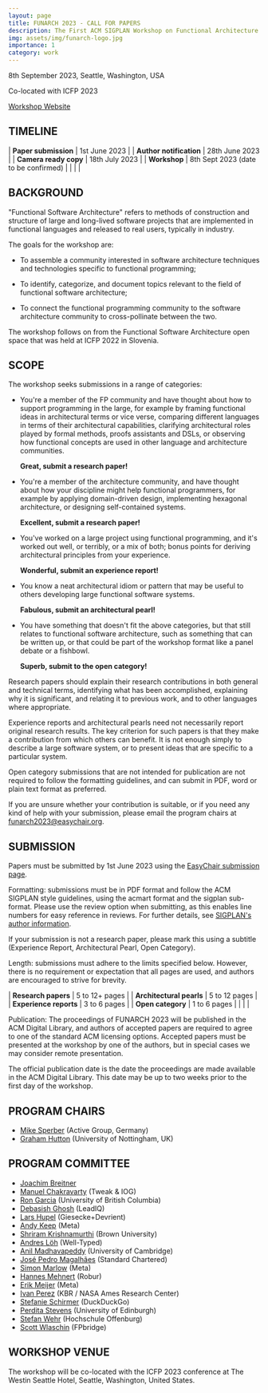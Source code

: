 ```yaml
---
layout: page
title: FUNARCH 2023 - CALL FOR PAPERS
description: The First ACM SIGPLAN Workshop on Functional Architecture - FP in the Large
img: assets/img/funarch-logo.jpg
importance: 1
category: work
---
```


8th September 2023, Seattle, Washington, USA

Co-located with ICFP 2023

[Workshop Website](https://www.functional-architecture.org/events/funarch-2023/)

## TIMELINE

| **Paper submission**    | 1st June 2023 |
| **Author notification** | 28th June 2023 |
| **Camera ready copy**   | 18th July 2023 |
| **Workshop**            | 8th Sept 2023 (date to be confirmed) |
|                         | |

## BACKGROUND

"Functional Software Architecture" refers to methods of construction
and structure of large and long-lived software projects that are
implemented in functional languages and released to real users,
typically in industry.

The goals for the workshop are:

- To assemble a community interested in software architecture
  techniques and technologies specific to functional programming;

- To identify, categorize, and document topics relevant to
  the field of functional software architecture;

- To connect the functional programming community to the software
  architecture community to cross-pollinate between the two.

The workshop follows on from the Functional Software Architecture
open space that was held at ICFP 2022 in Slovenia.

## SCOPE

The workshop seeks submissions in a range of categories:

- You're a member of the FP community and have thought about how
  to support programming in the large, for example by framing
  functional ideas in architectural terms or vice verse, comparing
  different languages in terms of their architectural capabilities,
  clarifying architectural roles played by formal methods, proofs
  assistants and DSLs, or observing how functional concepts are
  used in other language and architecture communities.

  **Great, submit a research paper!**

- You're a member of the architecture community, and have thought
  about how your discipline might help functional programmers, for
  example by applying domain-driven design, implementing hexagonal
  architecture, or designing self-contained systems.

  **Excellent, submit a research paper!**

- You've worked on a large project using functional programming,
  and it's worked out well, or terribly, or a mix of both; bonus
  points for deriving architectural principles from your experience.

  **Wonderful, submit an experience report!**

- You know a neat architectural idiom or pattern that may be useful
  to others developing large functional software systems.

  **Fabulous, submit an architectural pearl!**

- You have something that doesn't fit the above categories, but
  that still relates to functional software architecture, such 
  as something that can be written up, or that could be part of
  the workshop format like a panel debate or a fishbowl.

  **Superb, submit to the open category!**

Research papers should explain their research contributions in both
general and technical terms, identifying what has been accomplished,
explaining why it is significant, and relating it to previous work,
and to other languages where appropriate.

Experience reports and architectural pearls need not necessarily
report original research results.  The key criterion for such papers
is that they make a contribution from which others can benefit.
It is not enough simply to describe a large software system, or
to present ideas that are specific to a particular system.

Open category submissions that are not intended for publication 
are not required to follow the formatting guidelines, and can 
submit in PDF, word or plain text format as preferred.

If you are unsure whether your contribution is suitable, or if
you need any kind of help with your submission, please email
the program chairs at <funarch2023@easychair.org>.

## SUBMISSION

Papers must be submitted by 1st June 2023 using the [EasyChair
submission page](https://easychair.org/my/conference?conf=funarch2023).

Formatting: submissions must be in PDF format and follow the ACM
SIGPLAN style guidelines, using the acmart format and the sigplan
sub-format.  Please use the review option when submitting, as this
enables line numbers for easy reference in reviews.  For further
details, see [SIGPLAN's author information](http://www.sigplan.org/Resources/Author/#acmart-format).

If your submission is not a research paper, please mark this using
a subtitle (Experience Report, Architectural Pearl, Open Category).

Length: submissions must adhere to the limits specified below.
However, there is no requirement or expectation that all pages
are used, and authors are encouraged to strive for brevity.

| **Research papers**	|	5 to 12+ pages |
| **Architectural pearls** |	5 to 12 pages |
| **Experience reports**	| 3 to 6 pages |
| **Open category**	|	1 to 6 pages |
|                         | |

Publication: The proceedings of FUNARCH 2023 will be published in the ACM Digital
Library, and authors of accepted papers are required to agree to one
of the standard ACM licensing options.  Accepted papers must be
presented at the workshop by one of the authors, but in special cases
we may consider remote presentation.

The official publication date is the date the proceedings are
made available in the ACM Digital Library.  This date may be up
to two weeks prior to the first day of the workshop.

## PROGRAM CHAIRS

- [Mike Sperber](https://www.deinprogramm.de/sperber/) (Active Group, Germany)
- [Graham Hutton](http://www.cs.nott.ac.uk/~pszgmh/) (University of Nottingham, UK)

## PROGRAM COMMITTEE

- [Joachim Breitner](https://www.joachim-breitner.de/)
- [Manuel Chakravarty](https://justtesting.org/) (Tweak & IOG)
- [Ron Garcia](https://www.cs.ubc.ca/~rxg/) (University of British Columbia)
- [Debasish Ghosh](http://debasishg.blogspot.com/) (LeadIQ)
- [Lars Hupel](https://lars.hupel.info/) (Giesecke+Devrient)
- [Andy Keep](http://www.andykeep.com/) (Meta)
- [Shriram Krishnamurthi](https://cs.brown.edu/~sk/) (Brown University)
- [Andres Löh](https://www.andres-loeh.de/) (Well-Typed)
- [Anil Madhavapeddy](https://anil.recoil.org/) (University of Cambridge)
- [José Pedro Magalhães](https://dreixel.net/) (Standard Chartered)
- [Simon Marlow](https://simonmar.github.io/) (Meta)
- [Hannes Mehnert](https://hannes.robur.coop/) (Robur)
- [Erik Meijer](https://en.wikipedia.org/wiki/Erik_Meijer_(computer_scientist)) (Meta)
- [Ivan Perez](https://ivanperez.io/) (KBR / NASA Ames Research Center)
- [Stefanie Schirmer](https://linse.me/) (DuckDuckGo)
- [Perdita Stevens](https://www.inf.ed.ac.uk/people/staff/Perdita_Stevens.html)
  (University of Edinburgh)
- [Stefan Wehr](https://www.stefanwehr.de/) (Hochschule Offenburg)
- [Scott Wlaschin](https://scottwlaschin.com/) (FPbridge)

## WORKSHOP VENUE

The workshop will be co-located with the ICFP 2023 conference at
The Westin Seattle Hotel, Seattle, Washington, United States.

